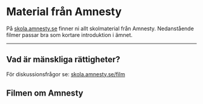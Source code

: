 # Material från Amnesty
På [skola.amnesty.se](http://skola.amnesty.se) finner ni allt skolmaterial från Amnesty. Nedanstående filmer passar bra som kortare introduktion i ämnet.  

***

## Vad är mänskliga rättigheter? 

[](https://youtu.be/8ZlA82nXYDo)

För diskussionsfrågor se: [skola.amnesty.se/film](http://skola.amnesty.se/film/)

## Filmen om Amnesty

[](https://youtu.be/aD1IUjig-fg?list=UUAMyVHKWOppjnbAVkWBv6uQ)

<!-- 
	- Ett fönster mot världen + övningsuppgift	
		- http://skola.amnesty.se/film/	
			- eller: https://www.youtube.com/watch?v=lJZnrkp_egQ	
			- 7m 20 sek	
			- Se mapp för övningsuppgift
-->


